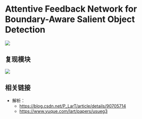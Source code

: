 # Attentive Feedback Network for Boundary-Aware Salient Object Detection

![](https://cdn.nlark.com/yuque/0/2019/png/192314/1562766838152-5f93cf22-3982-4494-9666-4ded33631ea3.png)

## 复现模块

![](https://cdn.nlark.com/yuque/0/2019/png/192314/1562766887660-7e4aed77-42ae-43b1-af71-3279658b60e7.png)

## 相关链接

* 解析：
  - https://blog.csdn.net/P_LarT/article/details/90705714
  - https://www.yuque.com/lart/papers/usueg3

